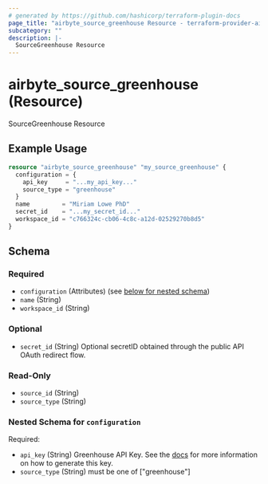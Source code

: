 ```yaml
---
# generated by https://github.com/hashicorp/terraform-plugin-docs
page_title: "airbyte_source_greenhouse Resource - terraform-provider-airbyte"
subcategory: ""
description: |-
  SourceGreenhouse Resource
---
```


# airbyte_source_greenhouse (Resource)

SourceGreenhouse Resource

## Example Usage

```terraform
resource "airbyte_source_greenhouse" "my_source_greenhouse" {
  configuration = {
    api_key     = "...my_api_key..."
    source_type = "greenhouse"
  }
  name         = "Miriam Lowe PhD"
  secret_id    = "...my_secret_id..."
  workspace_id = "c766324c-cb06-4c8c-a12d-02529270b8d5"
}
```

<!-- schema generated by tfplugindocs -->
## Schema

### Required

- `configuration` (Attributes) (see [below for nested schema](#nestedatt--configuration))
- `name` (String)
- `workspace_id` (String)

### Optional

- `secret_id` (String) Optional secretID obtained through the public API OAuth redirect flow.

### Read-Only

- `source_id` (String)
- `source_type` (String)

<a id="nestedatt--configuration"></a>
### Nested Schema for `configuration`

Required:

- `api_key` (String) Greenhouse API Key. See the <a href="https://docs.airbyte.com/integrations/sources/greenhouse">docs</a> for more information on how to generate this key.
- `source_type` (String) must be one of ["greenhouse"]


